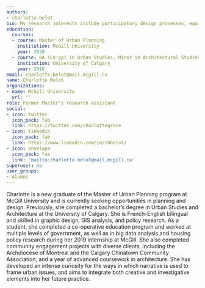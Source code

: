 ```yaml
---
authors: 
- charlotte-belot
bio: My research interests include participatory design processes, equity in the housing sector, and visual communication/data visualization for planning.
education:
  courses:
  - course: Master of Urban Planning
    institution: McGill University
    year: 2020
  - course: BA (Co-op) in Urban Studies, Minor in Architectural Studies
    institution: University of Calgary
    year: 2018
email: charlotte.belot@mail.mcgill.ca
name: Charlotte Belot
organizations:
- name: McGill University
  url: ''
role: Former Master's research assistant
social:
- icon: twitter
  icon_pack: fab
  link: https://twitter.com/ch4rlottegrace
- icon: linkedin
  icon_pack: fab
  link: https://www.linkedin.com/in/chbelot/   
- icon: envelope
  icon_pack: fas
  link: 'mailto:charlotte.belot@mail.mcgill.ca'
superuser: no
user_groups: 
- Alumni
---
```


Charlotte is a new graduate of the Master of Urban Planning program at McGill University and is currently seeking opportunities in planning and design. Previously, she completed a bachelor’s degree in Urban Studies and Architecture at the University of Calgary. She is French-English bilingual and skilled in graphic design, GIS analysis, and policy research. As a student, she completed a co-operative education program and worked at multiple levels of government, as well as in big data analysis and housing policy research during her 2019 internship at McGill. She also completed community engagement projects with diverse clients, including the Archdiocese of Montreal and the Calgary Chinatown Community Association, and a year of advanced coursework in architecture. She has developed an intense curiosity for the ways in which narrative is used to frame urban issues, and aims to integrate both creative and investigative elements into her future practice. 